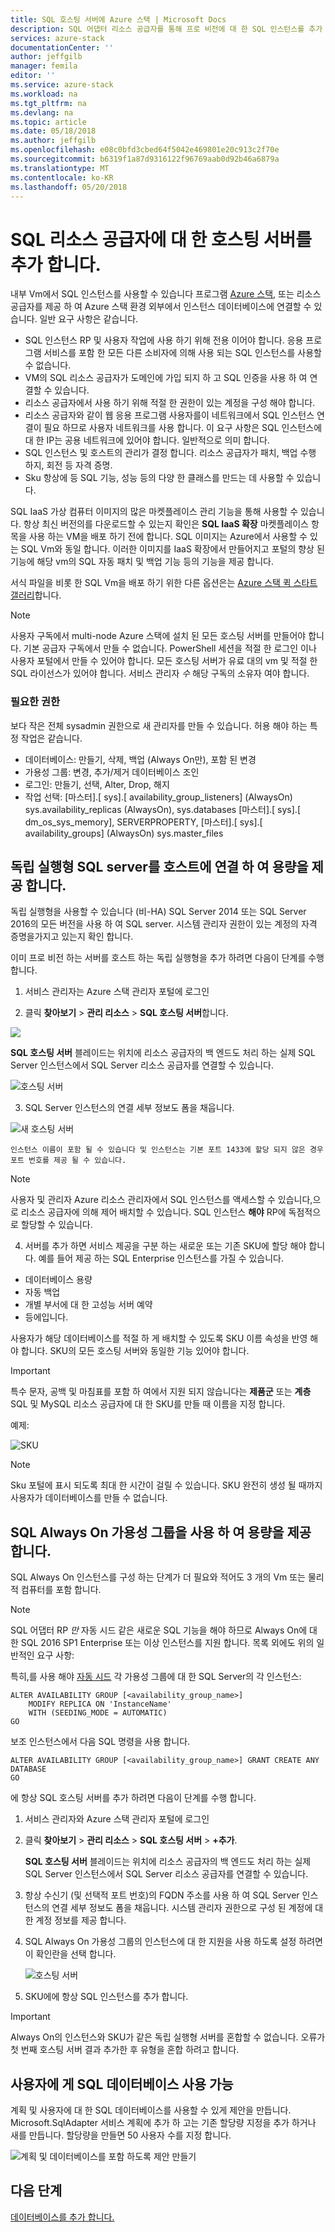 ```yaml
---
title: SQL 호스팅 서버에 Azure 스택 | Microsoft Docs
description: SQL 어댑터 리소스 공급자를 통해 프로 비전에 대 한 SQL 인스턴스를 추가 하는 방법
services: azure-stack
documentationCenter: ''
author: jeffgilb
manager: femila
editor: ''
ms.service: azure-stack
ms.workload: na
ms.tgt_pltfrm: na
ms.devlang: na
ms.topic: article
ms.date: 05/18/2018
ms.author: jeffgilb
ms.openlocfilehash: e08c0bfd3cbed64f5042e469801e20c913c2f70e
ms.sourcegitcommit: b6319f1a87d9316122f96769aab0d92b46a6879a
ms.translationtype: MT
ms.contentlocale: ko-KR
ms.lasthandoff: 05/20/2018
---
```

# <a name="add-hosting-servers-for-the-sql-resource-provider"></a>SQL 리소스 공급자에 대 한 호스팅 서버를 추가 합니다.
내부 Vm에서 SQL 인스턴스를 사용할 수 있습니다 프로그램 [Azure 스택](azure-stack-poc.md), 또는 리소스 공급자를 제공 하 여 Azure 스택 환경 외부에서 인스턴스 데이터베이스에 연결할 수 있습니다. 일반 요구 사항은 같습니다.

* SQL 인스턴스 RP 및 사용자 작업에 사용 하기 위해 전용 이어야 합니다. 응용 프로그램 서비스를 포함 한 모든 다른 소비자에 의해 사용 되는 SQL 인스턴스를 사용할 수 없습니다.
* VM의 SQL 리소스 공급자가 도메인에 가입 되지 하 고 SQL 인증을 사용 하 여 연결할 수 있습니다.
* 리소스 공급자에서 사용 하기 위해 적절 한 권한이 있는 계정을 구성 해야 합니다.
* 리소스 공급자와 같이 웹 응용 프로그램 사용자를이 네트워크에서 SQL 인스턴스 연결이 필요 하므로 사용자 네트워크를 사용 합니다. 이 요구 사항은 SQL 인스턴스에 대 한 IP는 공용 네트워크에 있어야 합니다. 일반적으로 의미 합니다.
* SQL 인스턴스 및 호스트의 관리가 결정 합니다. 리소스 공급자가 패치, 백업 수행 하지, 회전 등 자격 증명.
* Sku 항상에 등 SQL 기능, 성능 등의 다양 한 클래스를 만드는 데 사용할 수 있습니다.

SQL IaaS 가상 컴퓨터 이미지의 많은 마켓플레이스 관리 기능을 통해 사용할 수 있습니다. 항상 최신 버전의를 다운로드할 수 있는지 확인은 **SQL IaaS 확장** 마켓플레이스 항목을 사용 하는 VM을 배포 하기 전에 합니다. SQL 이미지는 Azure에서 사용할 수 있는 SQL Vm와 동일 합니다. 이러한 이미지를 IaaS 확장에서 만들어지고 포털의 향상 된 기능에 해당 vm의 SQL 자동 패치 및 백업 기능 등의 기능을 제공 합니다.

서식 파일을 비롯 한 SQL Vm을 배포 하기 위한 다른 옵션은는 [Azure 스택 퀵 스타트 갤러리](https://github.com/Azure/AzureStack-QuickStart-Templates)합니다.

> [!NOTE]
> 사용자 구독에서 multi-node Azure 스택에 설치 된 모든 호스팅 서버를 만들어야 합니다. 기본 공급자 구독에서 만들 수 없습니다. PowerShell 세션을 적절 한 로그인 이나 사용자 포털에서 만들 수 있어야 합니다. 모든 호스팅 서버가 유료 대의 vm 및 적절 한 SQL 라이선스가 있어야 합니다. 서비스 관리자 _수_ 해당 구독의 소유자 여야 합니다.


### <a name="required-privileges"></a>필요한 권한

보다 작은 전체 sysadmin 권한으로 새 관리자를 만들 수 있습니다. 허용 해야 하는 특정 작업은 같습니다.

- 데이터베이스: 만들기, 삭제, 백업 (Always On만), 포함 된 변경
- 가용성 그룹: 변경, 추가/제거 데이터베이스 조인
- 로그인: 만들기, 선택, Alter, Drop, 해지
- 작업 선택: \[마스터\].\[ sys\].\[ availability_group_listeners\] (AlwaysOn) sys.availability_replicas (AlwaysOn), sys.databases \[마스터\].\[ sys\].\[ dm_os_sys_memory\], SERVERPROPERTY, \[마스터\].\[ sys\].\[ availability_groups\] (AlwaysOn) sys.master_files



## <a name="provide-capacity-by-connecting-to-a-standalone-hosting-sql-server"></a>독립 실행형 SQL server를 호스트에 연결 하 여 용량을 제공 합니다.
독립 실행형을 사용할 수 있습니다 (비-HA) SQL Server 2014 또는 SQL Server 2016의 모든 버전을 사용 하 여 SQL server. 시스템 관리자 권한이 있는 계정의 자격 증명을가지고 있는지 확인 합니다.

이미 프로 비전 하는 서버를 호스트 하는 독립 실행형을 추가 하려면 다음이 단계를 수행 합니다.

1. 서비스 관리자는 Azure 스택 관리자 포털에 로그인

2. 클릭 **찾아보기** &gt; **관리 리소스** &gt; **SQL 호스팅 서버**합니다.

  ![](./media/azure-stack-sql-rp-deploy/sqlhostingservers.png)

  **SQL 호스팅 서버** 블레이드는 위치에 리소스 공급자의 백 엔드도 처리 하는 실제 SQL Server 인스턴스에서 SQL Server 리소스 공급자를 연결할 수 있습니다.

  ![호스팅 서버](./media/azure-stack-sql-rp-deploy/sqladapterdashboard.png)

3. SQL Server 인스턴스의 연결 세부 정보도 폼을 채웁니다.

  ![새 호스팅 서버](./media/azure-stack-sql-rp-deploy/sqlrp-newhostingserver.png)

    인스턴스 이름이 포함 될 수 있습니다 및 인스턴스는 기본 포트 1433에 할당 되지 않은 경우 포트 번호를 제공 될 수 있습니다.

  > [!NOTE]
  > 사용자 및 관리자 Azure 리소스 관리자에서 SQL 인스턴스를 액세스할 수 있습니다,으로 리소스 공급자에 의해 제어 배치할 수 있습니다. SQL 인스턴스 __해야__ RP에 독점적으로 할당할 수 있습니다.

4. 서버를 추가 하면 서비스 제공을 구분 하는 새로운 또는 기존 SKU에 할당 해야 합니다. 예를 들어 제공 하는 SQL Enterprise 인스턴스를 가질 수 있습니다.
  - 데이터베이스 용량
  - 자동 백업
  - 개별 부서에 대 한 고성능 서버 예약
  - 등에입니다.

  사용자가 해당 데이터베이스를 적절 하 게 배치할 수 있도록 SKU 이름 속성을 반영 해야 합니다. SKU의 모든 호스팅 서버와 동일한 기능 있어야 합니다.

> [!IMPORTANT]
> 특수 문자, 공백 및 마침표를 포함 하 여에서 지원 되지 않습니다는 **제품군** 또는 **계층** SQL 및 MySQL 리소스 공급자에 대 한 SKU를 만들 때 이름을 지정 합니다.

예제:

![SKU](./media/azure-stack-sql-rp-deploy/sqlrp-newsku.png)

>[!NOTE]
> Sku 포털에 표시 되도록 최대 한 시간이 걸릴 수 있습니다. SKU 완전히 생성 될 때까지 사용자가 데이터베이스를 만들 수 없습니다.

## <a name="provide-capacity-using-sql-always-on-availability-groups"></a>SQL Always On 가용성 그룹을 사용 하 여 용량을 제공 합니다.
SQL Always On 인스턴스를 구성 하는 단계가 더 필요와 적어도 3 개의 Vm 또는 물리적 컴퓨터를 포함 합니다.

> [!NOTE]
> SQL 어댑터 RP _만_ 자동 시드 같은 새로운 SQL 기능을 해야 하므로 Always On에 대 한 SQL 2016 SP1 Enterprise 또는 이상 인스턴스를 지원 합니다. 목록 외에도 위의 일반적인 요구 사항:

특히,를 사용 해야 [자동 시드](https://docs.microsoft.com/sql/database-engine/availability-groups/windows/automatically-initialize-always-on-availability-group) 각 가용성 그룹에 대 한 SQL Server의 각 인스턴스:

  ```
  ALTER AVAILABILITY GROUP [<availability_group_name>]
      MODIFY REPLICA ON 'InstanceName'
      WITH (SEEDING_MODE = AUTOMATIC)
  GO
  ```

보조 인스턴스에서 다음 SQL 명령을 사용 합니다.

  ```
  ALTER AVAILABILITY GROUP [<availability_group_name>] GRANT CREATE ANY DATABASE
  GO
  ```

에 항상 SQL 호스팅 서버를 추가 하려면 다음이 단계를 수행 합니다.

1. 서비스 관리자와 Azure 스택 관리자 포털에 로그인

2. 클릭 **찾아보기** &gt; **관리 리소스** &gt; **SQL 호스팅 서버** &gt; **+추가**.

    **SQL 호스팅 서버** 블레이드는 위치에 리소스 공급자의 백 엔드도 처리 하는 실제 SQL Server 인스턴스에서 SQL Server 리소스 공급자를 연결할 수 있습니다.

3. 항상 수신기 (및 선택적 포트 번호)의 FQDN 주소를 사용 하 여 SQL Server 인스턴스의 연결 세부 정보도 폼을 채웁니다. 시스템 관리자 권한으로 구성 된 계정에 대 한 계정 정보를 제공 합니다.

4. SQL Always On 가용성 그룹의 인스턴스에 대 한 지원을 사용 하도록 설정 하려면이 확인란을 선택 합니다.

    ![호스팅 서버](./media/azure-stack-sql-rp-deploy/AlwaysOn.PNG)

5. SKU에에 항상 SQL 인스턴스를 추가 합니다. 

> [!IMPORTANT]
> Always On의 인스턴스와 SKU가 같은 독립 실행형 서버를 혼합할 수 없습니다. 오류가 첫 번째 호스팅 서버 결과 추가한 후 유형을 혼합 하려고 합니다.


## <a name="making-sql-databases-available-to-users"></a>사용자에 게 SQL 데이터베이스 사용 가능

계획 및 사용자에 대 한 SQL 데이터베이스를 사용할 수 있게 제안을 만듭니다. Microsoft.SqlAdapter 서비스 계획에 추가 하 고는 기존 할당량 지정을 추가 하거나 새를 만듭니다. 할당량을 만들면 50 사용자 수를 지정 합니다.

![계획 및 데이터베이스를 포함 하도록 제안 만들기](./media/azure-stack-sql-rp-deploy/sqlrp-newplan.png)


## <a name="next-steps"></a>다음 단계

[데이터베이스를 추가 합니다.](azure-stack-sql-resource-provider-databases.md)
